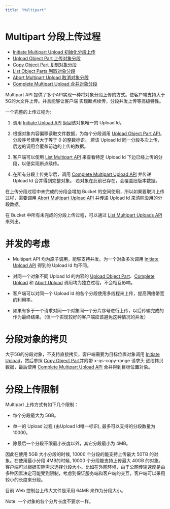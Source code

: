```yaml
---
title: "Multipart"
---
```


# Multipart 分段上传过程
- [Initiate Multipart Upload 初始化分段上传](initiate/)
- [Upload Object Part 上传对象分段](upload/)
- [Copy Object Part 复制对象分段](copy/)
- [List Object Parts 列取对象分段](list/)
- [Abort Multipart Upload 取消对象分段](abort/)
- [Complete Multipart Upload 合并对象分段](complete/)

Multipart API 提供了多个API实现一种将对象分段上传的方式。使客户端支持大于5G的大文件上传。并且能够让客户端
实现断点续传，分段并发上传等高级特性。

一个完整的上传过程为:

1. 调用 [Initiate Upload API](initiate/) 返回该对象唯一的 Upload Id。

2. 根据对象内容偏移读取文件数据，为每个分段调用 [Upload Object Part API](upload/)。分段序号使用大于等于 0 的整数标识。
   若该 Upload Id 同一分段多次上传，后边的调用会覆盖前边的上传的数据。

3. 客户端可以使用 [List Multipart API](list/) 来查看特定 Upload Id 下边已经上传的分段，以便实现断点续传。

4. 在所有分段上传完毕后，调用 [Complete Multipart Upload API](complete/) 并传递 Upload Id 合并得到完整对象。
   若对象在此前已存在，会覆盖旧版本数据。


在上传分段过程中未完成的分段会增加 Bucket 的空间使用，所以如果要取消上传过程，需要调用 [Abort Multipart Upload API](abort/)
并传递 Upload Id 来清除没用的分段数据。

在 Bucket 中所有未完成的分段上传过程，可以通过 [List Multipart Uploads API](../../bucket/list_multipart_uploads/)来列出。


# 并发的考虑

- Multipart API 均为原子调用，能够支持并发。为一个对象多次调用 [Initiate Upload API](initiate/)  得到的 Upload Id 均不同。

- 对同一个对象不同 Upload Id 的内容的 [Upload Object Part](upload/)、[Complete Upload](complete/) 和 [Abort Upload](abort/) 调用均为独立过程，不会相互影响。

- 客户端可以对同一个 Upload Id 的各个分段使用多线程来上传，提高网络带宽的利用率。

- 如果有多于一个请求对同一个对象同一个分片序号进行上传，以后传输完成的作为最终结果。（但一个实现较好的客户端应该避免这种情况的并发）


# 分段对象的拷贝

大于5G的分段对象，不支持直接拷贝，客户端需要为目标位置对象调用 [Initiate Upload](initiate/)，然后参照 [Copy Object Part](copy/)并附带 x-qs-copy-range 请求头
逐段拷贝数据，最后使用 [Complete Multipart Upload API](complete/) 合并得到目标位置对象。

# 分段上传限制

Multipart 上传方式有如下几个限制：

- 每个分段最大为 5GB。

- 单一的 Upload 过程 (由Upload Id唯一标识), 最多可以支持的分段数量为10000。

- 除最后一个分段不限最小长度以外，其它分段最小为 4MB。

因此在使用 5GB 大小分段的时候, 10000 个分段的能支持上传最大 50TB 的对象。在使用最小分段 4MB的时候, 10000 个分段能支持上传最大 40GB 的对象。
客户端可以根据实际需求选择分段大小。比如在外网环境，由于公网传输速度是由多种因素决定可能受到限制，考虑到保证服务端和客户端的交互，客户端可以采用较小的长度来分段。

目前 Web 控制台上传大文件是采用 64MB 来作为分段大小。

Note: 一个对象的各个分片长度不要求一样。
